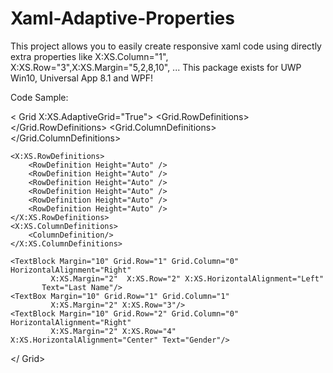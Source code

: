 # Xaml-Adaptive-Properties
This project allows you to easily create responsive xaml code using directly extra properties like X:XS.Column="1", X:XS.Row="3",X:XS.Margin="5,2,8,10", ... This package exists for UWP Win10, Universal App 8.1 and WPF!

Code Sample:

< Grid X:XS.AdaptiveGrid="True">
	<Grid.RowDefinitions>
		<RowDefinition Height="Auto" />
		<RowDefinition Height="Auto" />
		<RowDefinition Height="Auto" />
	</Grid.RowDefinitions>
	<Grid.ColumnDefinitions>
		<ColumnDefinition Width="200"/>
		<ColumnDefinition/>
	</Grid.ColumnDefinitions>

	<X:XS.RowDefinitions>
		<RowDefinition Height="Auto" />
		<RowDefinition Height="Auto" />
		<RowDefinition Height="Auto" />
		<RowDefinition Height="Auto" />
		<RowDefinition Height="Auto" />
		<RowDefinition Height="Auto" />
	</X:XS.RowDefinitions>
	<X:XS.ColumnDefinitions>
		<ColumnDefinition/>
	</X:XS.ColumnDefinitions>
	
	<TextBlock Margin="10" Grid.Row="1" Grid.Column="0"  HorizontalAlignment="Right"
			 X:XS.Margin="2"  X:XS.Row="2" X:XS.HorizontalAlignment="Left"
		   Text="Last Name"/>
	<TextBox Margin="10" Grid.Row="1" Grid.Column="1" 
			 X:XS.Margin="2" X:XS.Row="3"/>
	<TextBlock Margin="10" Grid.Row="2" Grid.Column="0"  HorizontalAlignment="Right"
			 X:XS.Margin="2" X:XS.Row="4" X:XS.HorizontalAlignment="Center" Text="Gender"/>
</ Grid>

